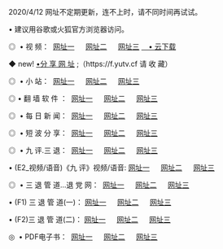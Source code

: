 <p>2020/4/12 网址不定期更新，连不上时，请不同时间再试试。
<p>• 建议用谷歌或火狐官方浏览器访问。
<p>◎  • 视 频： 
<a href="http://mmr.proyectolanuevatierra.com/" target="_blank">网址一</a> 　 
<a href="http://mii.proyectolanuevatierra.com/" target="_blank">网址二</a> 　 
<a href="http://mii.proyectolanuevatierra.com/b.html" target="_blank">网址三</a>  
<a href="https://yadi.sk/d/d0sUeAOpal3njw" target="_blank">　• 云下载 </a></p>
<p>◆ new! <a href="http://mkh.proyectolanuevatierra.com/a.html">•分 享 网 址</a> ;（https://f.yutv.cf 请 收 藏） </p>
<p>◎ </span>  •  小 站：  
<a href="http://mmr.proyectolanuevatierra.com/f.html" target="_blank">网址一</a> 　 
<a href="http://mii.proyectolanuevatierra.com/h.html" target="_blank">网址二</a> 　 
<a href="http://mii.proyectolanuevatierra.com/k/" target="_blank">网址三</a></p>
<p>◎  • 翻 墙 软 件 ：  
<a href="http://mmr.proyectolanuevatierra.com/ff/" target="_blank">网址一</a> 　 
<a href="http://mii.proyectolanuevatierra.com/s/read/a1_nd.html" target="_blank">网址二</a> 　 
<a href="http://mii.proyectolanuevatierra.com/ff/index.html" target="_blank">网址三</a></p>
<p>◎ </span>  • 每 日 新 闻：  
<a href="http://mmr.proyectolanuevatierra.com/day/" target="_blank">网址一</a> 　 
<a href="http://mii.proyectolanuevatierra.com/day/" target="_blank">网址二</a> 　 
<a href="http://mii.proyectolanuevatierra.com/day/index.html" target="_blank">网址三</a></p>
<p>◎ </span>  • 短 波 分 享：  
<a href="http://mmr.proyectolanuevatierra.com/h/" target="_blank">网址一</a> 　 
<a href="http://mii.proyectolanuevatierra.com/h/" target="_blank">网址二</a> 　 
<a href="http://mii.proyectolanuevatierra.com/h/index.html" target="_blank">网址三</a></p>
<p>◎   • 九 评.三 退：  
<a href="http://mmr.proyectolanuevatierra.com/t/" target="_blank">网址一</a> 　 
<a href="http://mii.proyectolanuevatierra.comli/v2/index.html" target="_blank">网址二</a> 　 
<a href="http://mii.proyectolanuevatierra.com/tt/index.html" target="_blank">网址三</a> 　</p>
<p>  • (E2_视频/语音)《九 评》视频/语音: 
<a href="http://mii.proyectolanuevatierra.com/7738.html" target="_blank">网址一</a> 　 
<a href="http://mii.proyectolanuevatierra.com/7614.html" target="_blank">网址二</a> 　 
<a href="http://mii.proyectolanuevatierra.com/7633.html" target="_blank">网址三</a></p>
<p>◎   • 三 退 管 道...退 党 网：  
<a href="http://mmr.proyectolanuevatierra.com/go/td1.html" target="_blank">网址一</a> 　 
<a href="http://mii.proyectolanuevatierra.com/go/td2.html" target="_blank">网址二</a> 　 
<a href="http://mii.proyectolanuevatierra.com/go/td3.html" target="_blank">网址三</a></p>
<p>  • (F1) 三 退 管 道(一)： 
<a href="http://mmr.proyectolanuevatierra.com/dd/" target="_blank">网址一</a> 　 
<a href="http://mii.proyectolanuevatierra.com/s/read/a1_tdx.html" target="_blank">网址二</a> 　 
<a href="http://mii.proyectolanuevatierra.com/dd/" target="_blank">网址三</a></p>
<p>  • (F2)三 退 管 道(二)： 
<a href="http://mii.proyectolanuevatierra.com/d/" target="_blank">网址一</a> 　 
<a href="http://mmr.proyectolanuevatierra.com/d/index.html" target="_blank">网址二</a> 　 
<a href="http://mii.proyectolanuevatierra.com/d/" target="_blank">网址三</a></p>
<p>◎   • PDF电子书：  
<a href="http://mmr.proyectolanuevatierra.com/p/" target="_blank">网址一</a> 　 
<a href="http://mii.proyectolanuevatierra.com/p/index.html" target="_blank">网址二</a> 　 
<a href="http://mii.proyectolanuevatierra.com/p/" target="_blank">网址三</a></p>
